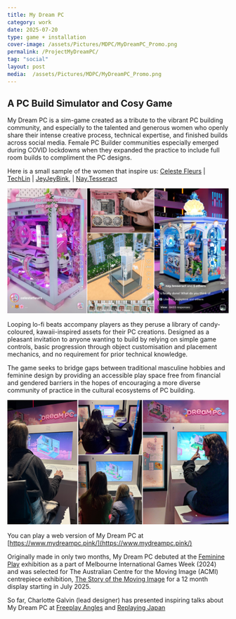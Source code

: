 ```yaml
---
title: My Dream PC
category: work
date: 2025-07-20
type: game + installation
cover-image: /assets/Pictures/MDPC/MyDreamPC_Promo.png
permalink: /ProjectMyDreamPC/
tag: "social"
layout: post
media:  /assets/Pictures/MDPC/MyDreamPC_Promo.png
---
```

## A PC Build Simulator and Cosy Game 

My Dream PC is a sim-game created as a tribute to the vibrant PC building community, and especially to the talented and generous women who openly share their intense creative process, technical expertise, and finished builds across social media. Female PC Builder communities especially emerged during COVID lockdowns when they expanded the practice to include full room builds to compliment the PC designs.

Here is a small sample of the women that inspire us: [Celeste Fleurs](https://www.instagram.com/celestefleurs/) | [TechLin](https://www.instagram.com/techlinmod/) | [JeyJeyBink](https://www.instagram.com/jeyjeybink/), | [Nay.Tesseract](https://www.instagram.com/nay.tesseract/)

![Sub Image](/assets/Pictures/MDPC/MDPC%20Inspired.png)


Looping lo-fi beats accompany players as they peruse a library of candy-coloured, kawaii-inspired assets for their PC creations. Designed as a pleasant invitation to anyone wanting to build by relying on simple game controls, basic progression through object customisation and placement mechanics, and no requirement for prior technical knowledge.

The game seeks to bridge gaps between traditional masculine hobbies and feminine design by providing an accessible play space free from financial and gendered barriers in the hopes of encouraging a more diverse community of practice in the cultural ecosystems of PC building.


![Sub Image](/assets/Pictures/MDPC/MDPC%20ACMI.png)


You can play a web version of My Dream PC at [https://www.mydreampc.pink/](https://www.mydreampc.pink/)

Originally made in only two months, My Dream PC debuted at the [Feminine Play](https://www.feminineplay.org/) exhibition as a part of Melbourne International Games Week (2024) and was selected for The Australian Centre for the Moving Image (ACMI) centrepiece exhibition, [The Story of the Moving Image](https://www.acmi.net.au/whats-on/story-of-the-moving-image-exhibition/) for a 12 month display starting in July 2025.

So far, Charlotte Galvin (lead designer) has presented inspiring talks about My Dream PC at [Freeplay Angles](https://www.freeplay.net.au) and [Replaying Japan](https://replaying.jp/program-and-schedule/) 

